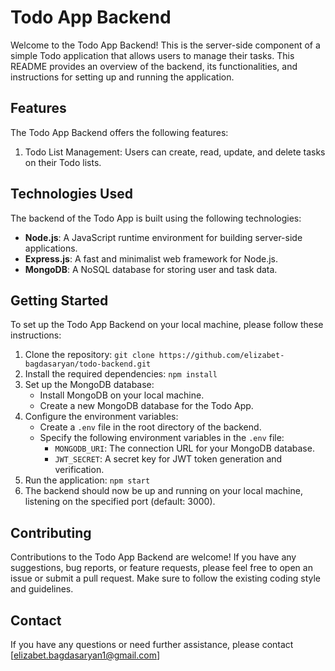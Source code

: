 # Todo App Backend

Welcome to the Todo App Backend! This is the server-side component of a simple Todo application that allows users to manage their tasks. This README provides an overview of the backend, its functionalities, and instructions for setting up and running the application.

## Features

The Todo App Backend offers the following features:

1. Todo List Management: Users can create, read, update, and delete tasks on their Todo lists.


## Technologies Used

The backend of the Todo App is built using the following technologies:

- **Node.js**: A JavaScript runtime environment for building server-side applications.
- **Express.js**: A fast and minimalist web framework for Node.js.
- **MongoDB**: A NoSQL database for storing user and task data.

## Getting Started

To set up the Todo App Backend on your local machine, please follow these instructions:

1. Clone the repository: `git clone https://github.com/elizabet-bagdasaryan/todo-backend.git`
2. Install the required dependencies: `npm install`
3. Set up the MongoDB database:
   - Install MongoDB on your local machine.
   - Create a new MongoDB database for the Todo App.
4. Configure the environment variables:
   - Create a `.env` file in the root directory of the backend.
   - Specify the following environment variables in the `.env` file:
     - `MONGODB_URI`: The connection URL for your MongoDB database.
     - `JWT_SECRET`: A secret key for JWT token generation and verification.
5. Run the application: `npm start`
6. The backend should now be up and running on your local machine, listening on the specified port (default: 3000).


## Contributing

Contributions to the Todo App Backend are welcome! If you have any suggestions, bug reports, or feature requests, please feel free to open an issue or submit a pull request. Make sure to follow the existing coding style and guidelines.



## Contact

If you have any questions or need further assistance, please contact [elizabet.bagdasaryan1@gmail.com]

